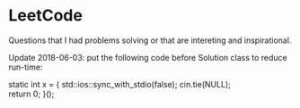 # LeetCode

Questions that I had problems solving or that are intereting and inspirational. 

Update 2018-06-03:
put the following code before Solution class to reduce run-time:

static int x = []() { 
    std::ios::sync_with_stdio(false); 
    cin.tie(NULL);  
    return 0; 
}();
